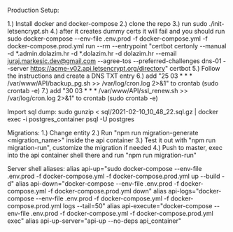 Production Setup:

1.) Install docker and docker-compose
2.) clone the repo
3.) run sudo ./init-letsencrypt.sh
4.) after it creates dummy certs it will fail and you should run 
sudo docker-compose --env-file .env.prod -f docker-compose.yml -f docker-compose.prod.yml run --rm --entrypoint "certbot certonly --manual -d *.admin.dolazim.hr -d *.dolazim.hr -d dolazim.hr --email juraj.markesic.dev@gmail.com --agree-tos --preferred-challenges dns-01 --server https://acme-v02.api.letsencrypt.org/directory" certbot
5.) Follow the instructions and create a DNS TXT entry
6.) add "25 03 * * * /var/www/API/backup_pg.sh >> /var/log/cron.log 2>&1" to crontab (sudo crontab -e)
7.) add "30 03 * * * /var/www/API/ssl_renew.sh >> /var/log/cron.log 2>&1" to crontab (sudo crontab -e)

Import sql dump:
sudo gunzip < sql/2021-02-10_10_48_22.sql.gz | docker exec -i postgres_container psql -U postgres


Migrations:
1.) Change entity
2.) Run "npm run migration-generate <migration_name>" inside the api container
3.) Test it out with "npm run migration-run", customize the migration if needed
4.) Push to master, exec into the api container shell there and run "npm run migration-run"

Server shell aliases:
alias api-up="sudo docker-compose --env-file .env.prod -f docker-compose.yml -f docker-compose.prod.yml up --build -d"
alias api-down="docker-compose --env-file .env.prod -f docker-compose.yml -f docker-compose.prod.yml down" 
alias api-logs="docker-compose --env-file .env.prod -f docker-compose.yml -f docker-compose.prod.yml logs --tail=50" 
alias api-execute="docker-compose --env-file .env.prod -f docker-compose.yml -f docker-compose.prod.yml exec" 
alias api-up-server="api-up --no-deps api_container"